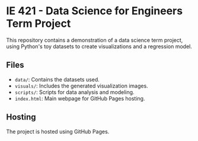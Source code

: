 
# IE 421 - Data Science for Engineers Term Project
This repository contains a demonstration of a data science term project, using Python's toy datasets to create visualizations and a regression model.

## Files
- `data/`: Contains the datasets used.
- `visuals/`: Includes the generated visualization images.
- `scripts/`: Scripts for data analysis and modeling.
- `index.html`: Main webpage for GitHub Pages hosting.

## Hosting
The project is hosted using GitHub Pages.
